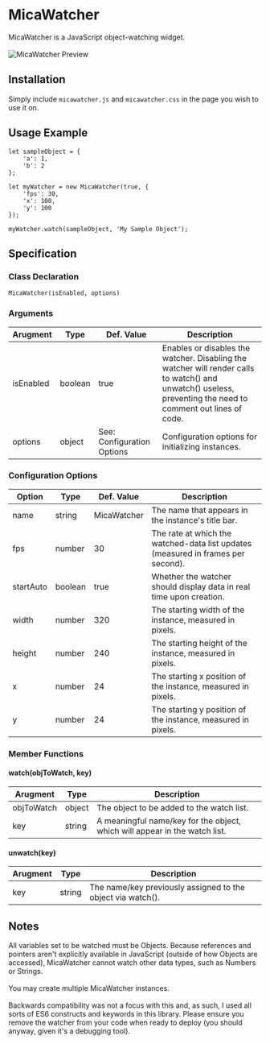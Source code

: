 # MicaWatcher
MicaWatcher is a JavaScript object-watching widget.<br><br>
<img align="center" src="https://raw.githubusercontent.com/WallyChantek/micawatcher/main/images/img01.png" alt="MicaWatcher Preview">
## Installation
Simply include `micawatcher.js` and `micawatcher.css` in the page you wish to use it on.
## Usage Example
```
let sampleObject = {
    'a': 1,
    'b': 2
};

let myWatcher = new MicaWatcher(true, {
    'fps': 30,
    'x': 100,
    'y': 100
});

myWatcher.watch(sampleObject, 'My Sample Object');
```
## Specification
### Class Declaration
```
MicaWatcher(isEnabled, options)
```
### Arguments
| Arugment | Type | Def. Value | Description |
| --- | --- | --- | --- |
| isEnabled | boolean | true | Enables or disables the watcher. Disabling the watcher will render calls to watch() and unwatch() useless, preventing the need to comment out lines of code. |
| options | object | See: Configuration Options | Configuration options for initializing instances. |
### Configuration Options
| Option | Type | Def. Value | Description |
| --- | --- | --- | --- |
| name | string | MicaWatcher | The name that appears in the instance's title bar. |
| fps | number | 30 | The rate at which the watched-data list updates (measured in frames per second). |
| startAuto | boolean | true | Whether the watcher should display data in real time upon creation. |
| width | number | 320 | The starting width of the instance, measured in pixels. |
| height | number | 240 | The starting height of the instance, measured in pixels. |
| x | number | 24 | The starting x position of the instance, measured in pixels. |
| y | number | 24 | The starting y position of the instance, measured in pixels. |
### Member Functions
#### watch(objToWatch, key)
| Arugment | Type | Description |
| --- | --- | --- |
| objToWatch | object | The object to be added to the watch list. |
| key | string | A meaningful name/key for the object, which will appear in the watch list. |
#### unwatch(key)
| Arugment | Type | Description |
| --- | --- | --- |
| key | string | The name/key previously assigned to the object via watch(). |
## Notes
All variables set to be watched must be Objects. Because references and pointers aren't explicitly available in JavaScript (outside of how Objects are accessed), MicaWatcher cannot watch other data types, such as Numbers or Strings.<br><br>You may create multiple MicaWatcher instances.<br><br>Backwards compatibility was not a focus with this and, as such, I used all sorts of ES6 constructs and keywords in this library. Please ensure you remove the watcher from your code when ready to deploy (you should anyway, given it's a debugging tool).